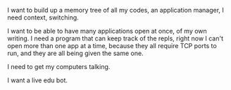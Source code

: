 I want to build up a memory tree of all my codes, an application manager, I need context, switching.

I want to be able to have many applications open at once, of my own writing.
I need a program that can keep track of the repls, right now I can't open more than one app at a time,
because they all require TCP ports to run, and they are all being given the same one.

I need to get my computers talking.

I want a live edu bot.

